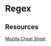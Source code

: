 # Regex

## Resources

[Mozilla Cheat Sheet](https://developer.mozilla.org/en-US/docs/Web/JavaScript/Guide/Regular_Expressions/Cheatsheet)